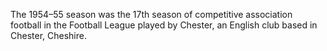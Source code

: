 The 1954–55 season was the 17th season of competitive association football in the Football League played by Chester, an English club based in Chester, Cheshire.
